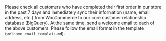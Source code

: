 Please check all customers who have completed their first order in our store in the past 7 days and immediately sync their information (name, email address, etc.) from WooCommerce to our core customer relationship database (BigQuery). At the same time, send a welcome email to each of the above customers. Please follow the email format in the template (`welcome_email_template.md`).